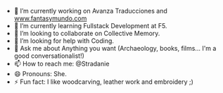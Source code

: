 - 🔭 I’m currently working on Avanza Traducciones and www.fantasymundo.com
- 🌱 I’m currently learning Fullstack Development at F5.
- 👯 I’m looking to collaborate on Collective Memory.
- 🤔 I’m looking for help with Coding.
- 💬 Ask me about Anything you want (Archaeology, books, films... I'm a good conversationalist!)
- 📫 How to reach me: @Stradanie
- 😄 Pronouns: She.
- ⚡ Fun fact: I like woodcarving, leather work and embroidery ;)


